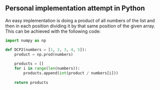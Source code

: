 ## Personal implementation attempt in Python

An easy implementation is doing a product of all numbers of the list and then in each position dividing it by that same position of the given array. This can be achieved with the following code:

```python
import numpy as np

def DCP2(numbers = [1, 2, 3, 4, 5]):
    product = np.prod(numbers)
    
    products = []
    for i in range(len(numbers)):
        products.append(int(product / numbers[i]))
    
    return products
```